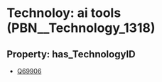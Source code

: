 # Technoloy: __ai tools__ (PBN__Technology_1318)

## Property: has_TechnologyID

* [Q69906](Q69906)

